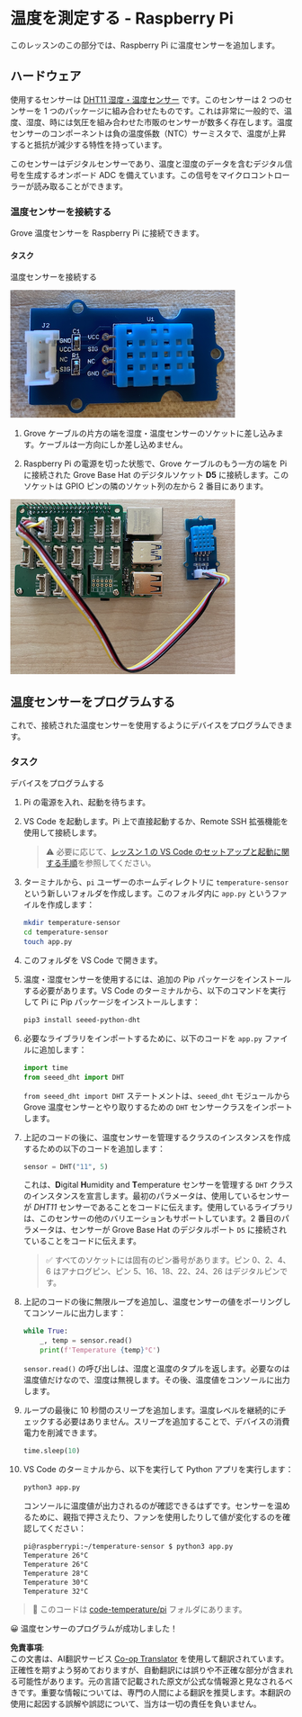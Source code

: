 <!--
CO_OP_TRANSLATOR_METADATA:
{
  "original_hash": "7678f7c67b97ee52d5727496dcd7d346",
  "translation_date": "2025-08-24T22:08:47+00:00",
  "source_file": "2-farm/lessons/1-predict-plant-growth/pi-temp.md",
  "language_code": "ja"
}
-->
# 温度を測定する - Raspberry Pi

このレッスンのこの部分では、Raspberry Pi に温度センサーを追加します。

## ハードウェア

使用するセンサーは [DHT11 湿度・温度センサー](https://www.seeedstudio.com/Grove-Temperature-Humidity-Sensor-DHT11.html) です。このセンサーは 2 つのセンサーを 1 つのパッケージに組み合わせたものです。これは非常に一般的で、温度、湿度、時には気圧を組み合わせた市販のセンサーが数多く存在します。温度センサーのコンポーネントは負の温度係数（NTC）サーミスタで、温度が上昇すると抵抗が減少する特性を持っています。

このセンサーはデジタルセンサーであり、温度と湿度のデータを含むデジタル信号を生成するオンボード ADC を備えています。この信号をマイクロコントローラーが読み取ることができます。

### 温度センサーを接続する

Grove 温度センサーを Raspberry Pi に接続できます。

#### タスク

温度センサーを接続する

![Grove 温度センサー](../../../../../translated_images/grove-dht11.07f8eafceee170043efbb53e1d15722bd4e00fbaa9ff74290b57e9f66eb82c17.ja.png)

1. Grove ケーブルの片方の端を湿度・温度センサーのソケットに差し込みます。ケーブルは一方向にしか差し込めません。

1. Raspberry Pi の電源を切った状態で、Grove ケーブルのもう一方の端を Pi に接続された Grove Base Hat のデジタルソケット **D5** に接続します。このソケットは GPIO ピンの隣のソケット列の左から 2 番目にあります。

![ソケット A0 に接続された Grove 温度センサー](../../../../../translated_images/pi-temperature-sensor.3ff82fff672c8e565ef25a39d26d111de006b825a7e0867227ef4e7fbff8553c.ja.png)

## 温度センサーをプログラムする

これで、接続された温度センサーを使用するようにデバイスをプログラムできます。

### タスク

デバイスをプログラムする

1. Pi の電源を入れ、起動を待ちます。

1. VS Code を起動します。Pi 上で直接起動するか、Remote SSH 拡張機能を使用して接続します。

    > ⚠️ 必要に応じて、[レッスン 1 の VS Code のセットアップと起動に関する手順](../../../1-getting-started/lessons/1-introduction-to-iot/pi.md)を参照してください。

1. ターミナルから、`pi` ユーザーのホームディレクトリに `temperature-sensor` という新しいフォルダを作成します。このフォルダ内に `app.py` というファイルを作成します：

    ```sh
    mkdir temperature-sensor
    cd temperature-sensor
    touch app.py
    ```

1. このフォルダを VS Code で開きます。

1. 温度・湿度センサーを使用するには、追加の Pip パッケージをインストールする必要があります。VS Code のターミナルから、以下のコマンドを実行して Pi に Pip パッケージをインストールします：

    ```sh
    pip3 install seeed-python-dht
    ```

1. 必要なライブラリをインポートするために、以下のコードを `app.py` ファイルに追加します：

    ```python
    import time
    from seeed_dht import DHT
    ```

    `from seeed_dht import DHT` ステートメントは、`seeed_dht` モジュールから Grove 温度センサーとやり取りするための `DHT` センサークラスをインポートします。

1. 上記のコードの後に、温度センサーを管理するクラスのインスタンスを作成するための以下のコードを追加します：

    ```python
    sensor = DHT("11", 5)
    ```

    これは、**D**igital **H**umidity and **T**emperature センサーを管理する `DHT` クラスのインスタンスを宣言します。最初のパラメータは、使用しているセンサーが *DHT11* センサーであることをコードに伝えます。使用しているライブラリは、このセンサーの他のバリエーションもサポートしています。2 番目のパラメータは、センサーが Grove Base Hat のデジタルポート `D5` に接続されていることをコードに伝えます。

    > ✅ すべてのソケットには固有のピン番号があります。ピン 0、2、4、6 はアナログピン、ピン 5、16、18、22、24、26 はデジタルピンです。

1. 上記のコードの後に無限ループを追加し、温度センサーの値をポーリングしてコンソールに出力します：

    ```python
    while True:
        _, temp = sensor.read()
        print(f'Temperature {temp}°C')
    ```

    `sensor.read()` の呼び出しは、湿度と温度のタプルを返します。必要なのは温度値だけなので、湿度は無視します。その後、温度値をコンソールに出力します。

1. ループの最後に 10 秒間のスリープを追加します。温度レベルを継続的にチェックする必要はありません。スリープを追加することで、デバイスの消費電力を削減できます。

    ```python
    time.sleep(10)
    ```

1. VS Code のターミナルから、以下を実行して Python アプリを実行します：

    ```sh
    python3 app.py
    ```

    コンソールに温度値が出力されるのが確認できるはずです。センサーを温めるために、親指で押さえたり、ファンを使用したりして値が変化するのを確認してください：

    ```output
    pi@raspberrypi:~/temperature-sensor $ python3 app.py 
    Temperature 26°C
    Temperature 26°C
    Temperature 28°C
    Temperature 30°C
    Temperature 32°C
    ```

> 💁 このコードは [code-temperature/pi](../../../../../2-farm/lessons/1-predict-plant-growth/code-temperature/pi) フォルダにあります。

😀 温度センサーのプログラムが成功しました！

**免責事項**:  
この文書は、AI翻訳サービス [Co-op Translator](https://github.com/Azure/co-op-translator) を使用して翻訳されています。正確性を期すよう努めておりますが、自動翻訳には誤りや不正確な部分が含まれる可能性があります。元の言語で記載された原文が公式な情報源と見なされるべきです。重要な情報については、専門の人間による翻訳を推奨します。本翻訳の使用に起因する誤解や誤認について、当方は一切の責任を負いません。
